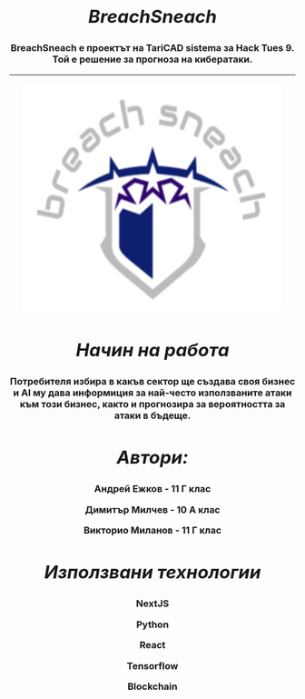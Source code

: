 ## ***<h2 align="center">BreachSneach***</h1> 
<h3 align="center">BreachSneach е проектът на TariCAD sistema за Hack Tues 9. Той е решение за прогноза на кибератаки.

--------------------------------------------------------------------------------------------------------------------

<p align="center">

  <img width="460" height="400" src="logo.png">
</p>

## ***<h2 align="center">Начин на работа***</h1> 
<h3 align="center">Потребителя избира в какъв сектор ще създава своя бизнес и AI му дава информиция за най-често използваните атаки към този бизнес, както и прогнозира за вероятността за атаки в бъдеще.

## ***<h2 align="center">Автори:***</h1> 

<h3 align="center">Андрей Ежков - 11 Г клас

Димитър Милчев - 10 А клас

Викторио Миланов - 11 Г клас

## ***<h2 align="center">Използвани технологии***</h1> 


<h3 align="center">NextJS

Python

React

Tensorflow

Blockchain
    

